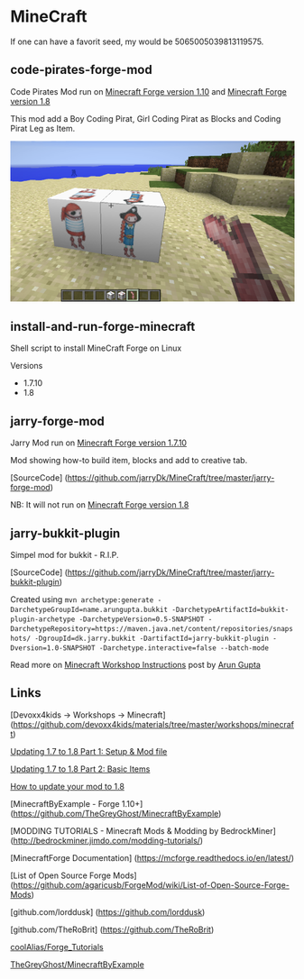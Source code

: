 MineCraft
=========

If one can have a favorit seed, my would be 5065005039813119575.

code-pirates-forge-mod
---

Code Pirates Mod run on [Minecraft Forge version 1.10](http://files.minecraftforge.net/maven/net/minecraftforge/forge/index_1.10.html) and [Minecraft Forge version 1.8](http://files.minecraftforge.net/minecraftforge/1.8)

This mod add a Boy Coding Pirat, Girl Coding Pirat as Blocks and Coding Pirat Leg as Item.

![CodePiratsMod](https://raw.githubusercontent.com/jarryDk/MineCraft/master/code-pirates-forge-mod/images/CodePiratsMod.png)

install-and-run-forge-minecraft
---

Shell script to install MineCraft Forge on Linux

Versions

- 1.7.10
- 1.8 

jarry-forge-mod
---

Jarry Mod run on  [Minecraft Forge version 1.7.10](http://files.minecraftforge.net/minecraftforge)

Mod showing how-to build item, blocks and add to creative tab.

[SourceCode] (https://github.com/jarryDk/MineCraft/tree/master/jarry-forge-mod)

NB: It will not run on [Minecraft Forge version 1.8](http://files.minecraftforge.net/minecraftforge/1.8)

jarry-bukkit-plugin
---

Simpel mod for bukkit - R.I.P.

[SourceCode] (https://github.com/jarryDk/MineCraft/tree/master/jarry-bukkit-plugin)

Created using
`mvn archetype:generate -DarchetypeGroupId=name.arungupta.bukkit -DarchetypeArtifactId=bukkit-plugin-archetype -DarchetypeVersion=0.5-SNAPSHOT -DarchetypeRepository=https://maven.java.net/content/repositories/snapshots/ -DgroupId=dk.jarry.bukkit -DartifactId=jarry-bukkit-plugin -Dversion=1.0-SNAPSHOT -Darchetype.interactive=false --batch-mode`

Read more on [Minecraft Workshop Instructions](https://java4kids.java.net/minecraft-workshop/mar2013/steps.html) post by  [Arun Gupta](https://twitter.com/arungupta)

Links
---

[Devoxx4kids -> Workshops -> Minecraft] (https://github.com/devoxx4kids/materials/tree/master/workshops/minecraft)

[Updating 1.7 to 1.8 Part 1: Setup & Mod file](http://www.wuppy29.com/minecraft/1-8-tutorial/updating-1-7-to-1-8-part-1-setup-mod-file/#sthash.nU3o5lgg.dpbs)

[Updating 1.7 to 1.8 Part 2: Basic Items](http://www.wuppy29.com/minecraft/1-8-tutorial/updating-1-7-to-1-8-part-2-basic-items/#sthash.l5cvjfH8.dpbs)

[How to update your mod to 1.8](http://www.minecraftforge.net/forum/index.php/topic,24263.0.html)

[MinecraftByExample - Forge 1.10+] (https://github.com/TheGreyGhost/MinecraftByExample)

[MODDING TUTORIALS - Minecraft Mods &amp; Modding by BedrockMiner] (http://bedrockminer.jimdo.com/modding-tutorials/)

[MinecraftForge Documentation] (https://mcforge.readthedocs.io/en/latest/)

[List of Open Source Forge Mods] (https://github.com/agaricusb/ForgeMod/wiki/List-of-Open-Source-Forge-Mods)

[github.com/lorddusk] (https://github.com/lorddusk)

[github.com/TheRoBrit] (https://github.com/TheRoBrit)

[coolAlias/Forge_Tutorials](https://github.com/coolAlias/Forge_Tutorials)

[TheGreyGhost/MinecraftByExample](https://github.com/TheGreyGhost/MinecraftByExample)
